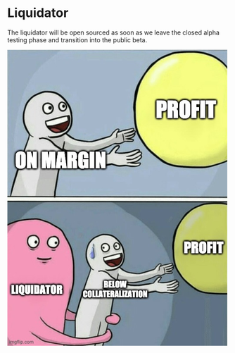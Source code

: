 # Liquidator

The liquidator will be open sourced as soon as we leave the closed alpha testing phase and transition into the public beta.

![](../.gitbook/assets/4whyhx-1-.jpg)


